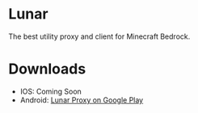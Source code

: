 # Lunar

The best utility proxy and client for Minecraft Bedrock.

# Downloads
* IOS: Coming Soon
* Android: [Lunar Proxy on Google Play](https://play.google.com/store/apps/details?id=localhost.lunar&hl=en_US&gl=US)
